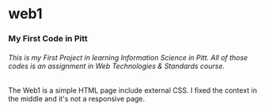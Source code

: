 # web1
### My First Code in Pitt

###### This is my First Project in learning Information Science in Pitt. All of those codes is an assignment in Web Technologies & Standards course.

The Web1 is a simple HTML page include external CSS. I fixed the context in the middle and it's not a responsive page.
